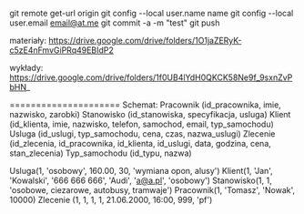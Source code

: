 git remote get-url origin
git config --local user.name name
git config --local user.email email@at.me
git commit -a -m "test"
git push

materiały:
https://drive.google.com/drive/folders/1O1jaZERyK-c5zE4nFmvGiPRq49EBIdP2

wykłady:
https://drive.google.com/drive/folders/1f0UB4lYdH0QKCK58Ne9f_9sxnZvPbHN_

=====================
Schemat:
Pracownik (id_pracownika, imie, nazwisko, zarobki)
Stanowisko (id_stanowiska, specyfikacja, usluga)
Klient (id_klienta, imie, nazwisko, telefon, samochod, email, typ_samochodu)
Usluga (id_uslugi, typ_samochodu, cena, czas, nazwa_uslugi)
Zlecenie (id_zlecenia, id_pracownika, id_klienta, id_uslugi, data, godzina, cena, stan_zlecenia)
Typ_samochodu (id_typu, nazwa)


Usluga(1, 'osobowy', 160.00, 30, 'wymiana opon, alusy')
Klient(1, 'Jan', 'Kowalski', '666 666 666', 'Audi', 'a@a.pl', 'osobowy')
Stanowisko(1, 1, 'osobowe, ciezarowe, autobusy, tramwaje')
Pracownik(1, 'Tomasz', 'Nowak', 10000)
Zlecenie (1, 1, 1, 1, 21.06.2000, 16:00, 999, 'pf')
